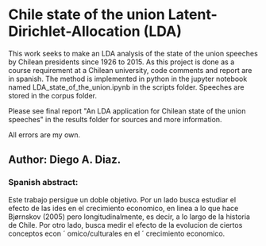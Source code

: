 # Chile state of the union Latent-Dirichlet-Allocation (LDA)


 This work seeks to make an LDA analysis of the state of the union speeches by Chilean presidents since 1926 to 2015. As this project is done as a course requirement at a Chilean university, code comments and report are in spanish. The method is implemented in python in the jupyter notebook named LDA_state_of_the_union.ipynb in the scripts folder. Speeches are stored in the corpus folder. 
 
 Please see final report "An LDA application for Chilean state of the union speeches" in the results folder for sources and more information.
 
 All errors are my own.
 
 ## Author: Diego A. Diaz.
 
 ### Spanish abstract: 
 
 Este trabajo persigue un doble objetivo. Por un lado busca estudiar el efecto de las ides en el crecimiento economico, en linea a lo que hace Bjørnskov (2005) pero longitudinalmente, es decir, a lo largo de la historia de Chile. Por otro lado, busca medir el efecto de la evolucion de ciertos conceptos econ ´ omico/culturales en el ´
crecimiento economico.
